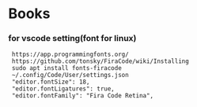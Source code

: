 # Books
### for vscode setting(font for linux)
```
 https://app.programmingfonts.org/
 https://github.com/tonsky/FiraCode/wiki/Installing
 sudo apt install fonts-firacode
 ~/.config/Code/User/settings.json
 "editor.fontSize": 18,
 "editor.fontLigatures": true,
 "editor.fontFamily": "Fira Code Retina",
```


